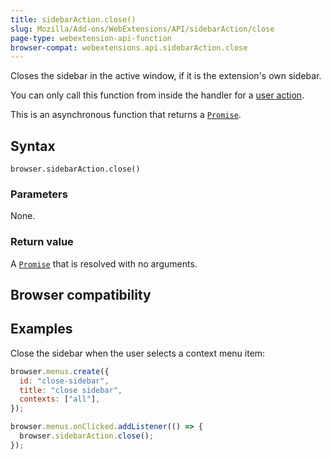 ```yaml
---
title: sidebarAction.close()
slug: Mozilla/Add-ons/WebExtensions/API/sidebarAction/close
page-type: webextension-api-function
browser-compat: webextensions.api.sidebarAction.close
---
```




Closes the sidebar in the active window, if it is the extension's own sidebar.

You can only call this function from inside the handler for a [user action](/Mozilla/Add-ons/WebExtensions/User_actions).

This is an asynchronous function that returns a [`Promise`](/Web/JavaScript/Reference/Global_Objects/Promise).

## Syntax

```js-nolint
browser.sidebarAction.close()
```

### Parameters

None.

### Return value

A [`Promise`](/Web/JavaScript/Reference/Global_Objects/Promise) that is resolved with no arguments.

## Browser compatibility



## Examples

Close the sidebar when the user selects a context menu item:

```js
browser.menus.create({
  id: "close-sidebar",
  title: "close sidebar",
  contexts: ["all"],
});

browser.menus.onClicked.addListener(() => {
  browser.sidebarAction.close();
});
```


